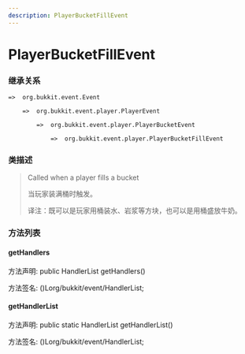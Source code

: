 ```yaml
---
description: PlayerBucketFillEvent
---
```


# PlayerBucketFillEvent

### 继承关系

    =>  org.bukkit.event.Event

        =>  org.bukkit.event.player.PlayerEvent

            =>  org.bukkit.event.player.PlayerBucketEvent

                =>  org.bukkit.event.player.PlayerBucketFillEvent

### 类描述

> Called when a player fills a bucket
> 
> <p>
> 
> 当玩家装满桶时触发。
> 
> <p>
> 
> 译注：既可以是玩家用桶装水、岩浆等方块，也可以是用桶盛放牛奶。

### 方法列表

#### getHandlers

方法声明: public HandlerList getHandlers()

方法签名: ()Lorg/bukkit/event/HandlerList;

#### getHandlerList

方法声明: public static HandlerList getHandlerList()

方法签名: ()Lorg/bukkit/event/HandlerList;